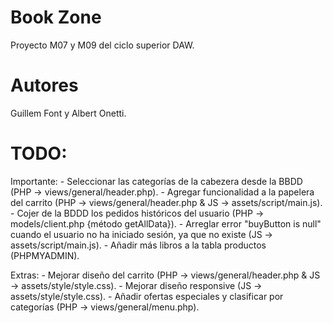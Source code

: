 # Book Zone
Proyecto M07 y M09 del ciclo superior DAW.

# Autores
Guillem Font y Albert Onetti.


# TODO:

Importante:
    - Seleccionar las categorías de la cabezera desde la BBDD (PHP -> views/general/header.php).
    - Agregar funcionalidad a la papelera del carrito (PHP -> views/general/header.php & JS -> assets/script/main.js).
    - Cojer de la BDDD los pedidos históricos del usuario (PHP -> models/client.php {método getAllData}).
    - Arreglar error "buyButton is null" cuando el usuario no ha iniciado sesión, ya que no existe (JS -> assets/script/main.js).
    - Añadir más libros a la tabla productos (PHPMYADMIN).

Extras:
    - Mejorar diseño del carrito (PHP -> views/general/header.php & JS -> assets/style/style.css).
    - Mejorar diseño responsive (JS -> assets/style/style.css).
    - Añadir ofertas especiales y clasificar por categorías (PHP -> views/general/menu.php).